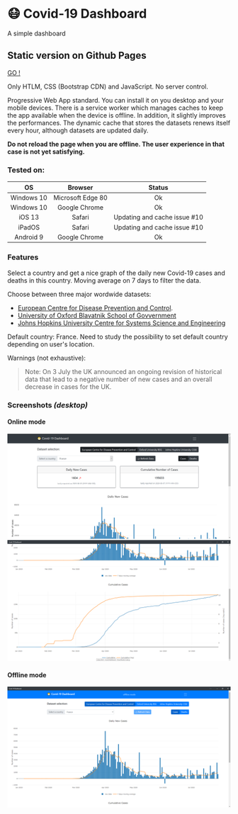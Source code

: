 # :mask: Covid-19 Dashboard
A simple dashboard

## Static version on Github Pages

[GO !](https://krusty-is-cool.github.io/Covid-Dashboard/)

Only HTLM, CSS (Bootstrap CDN) and JavaScript. No server control.

Progressive Web App standard. You can install it on you desktop and your mobile devices. There is a service worker which manages caches to keep the app available when the device is offline. In addition, it slightly improves the performances. The dynamic cache that stores the datasets renews itself every hour, although datasets are updated daily.

**Do not reload the page when you are offline. The user experience in that case is not yet satisfying.**

### Tested on:
| OS | Browser | Status |
| :------: | :------: | :------: |
| Windows 10 | Microsoft  Edge 80 | Ok |
| Windows 10 | Google Chrome | Ok |
| iOS 13 | Safari | Updating and cache issue #10|
| iPadOS | Safari | Updating and cache issue #10| 
| Android 9 | Google Chrome | Ok |

### Features

Select a country and get a nice graph of the daily new Covid-19 cases and deaths in this country. Moving average on 7 days to filter the data.

Choose between three major wordwide datasets:
- [European Centre for Disease Prevention and Control](https://www.ecdc.europa.eu/en/publications-data/download-todays-data-geographic-distribution-covid-19-cases-worldwide).
- [University of Oxford Blavatnik School of Govvernment](https://covidtracker.bsg.ox.ac.uk/)
- [Johns Hopkins University Centre for Systems Science and Engineering](https://github.com/CSSEGISandData)

Default country: France. Need to study the possibility to set default country depending on user's location.

Warnings (not exhaustive):
> Note: On 3 July the  UK announced an ongoing revision of historical data that lead to a negative number of new cases and an overall decrease in cases for the UK.

### Screenshots *(desktop)*

#### Online mode
![Desktop view in online mode](img/desktop_view_online.PNG)
![Bottom desktop view](img/desktop_view_bottom.PNG)

#### Offline mode
![Desktop view in offline mode](img/desktop_view_offline.PNG)

